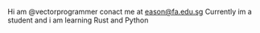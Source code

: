 Hi am @vectorprogrammer
conact me at eason@fa.edu.sg
Currently im a student and i am learning Rust and Python
